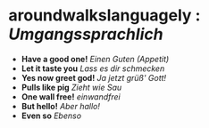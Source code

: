 # aroundwalkslanguagely : *Umgangssprachlich*

* **Have a good one!** *Einen Guten (Appetit)*
* **Let it taste you** *Lass es dir schmecken*
* **Yes now greet god!** *Ja jetzt grüß' Gott!*
* **Pulls like pig** *Zieht wie Sau*
* **One wall free!** *einwandfrei*
* **But hello!** *Aber hallo!*
* **Even so** *Ebenso*
